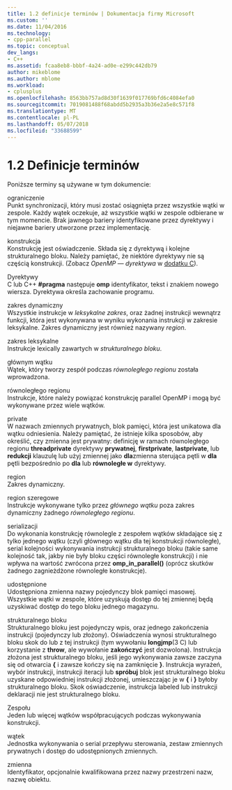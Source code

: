 ```yaml
---
title: 1.2 definicje terminów | Dokumentacja firmy Microsoft
ms.custom: ''
ms.date: 11/04/2016
ms.technology:
- cpp-parallel
ms.topic: conceptual
dev_langs:
- C++
ms.assetid: fcaa8eb8-bbbf-4a24-ad0e-e299c442db79
author: mikeblome
ms.author: mblome
ms.workload:
- cplusplus
ms.openlocfilehash: 8563bb757ad8d30f1639f017769bfd6c4084efa0
ms.sourcegitcommit: 7019081488f68abdd5b2935a3b36e2a5e8c571f8
ms.translationtype: MT
ms.contentlocale: pl-PL
ms.lasthandoff: 05/07/2018
ms.locfileid: "33688599"
---
```

# <a name="12-definition-of-terms"></a>1.2 Definicje terminów
Poniższe terminy są używane w tym dokumencie:  
  
 ograniczenie  
 Punkt synchronizacji, który musi zostać osiągnięta przez wszystkie wątki w zespole.  Każdy wątek oczekuje, aż wszystkie wątki w zespole odbierane w tym momencie. Brak jawnego bariery identyfikowane przez dyrektywy i niejawne bariery utworzone przez implementację.  
  
 konstrukcja  
 Konstrukcję jest oświadczenie. Składa się z dyrektywą i kolejne strukturalnego bloku. Należy pamiętać, że niektóre dyrektywy nie są częścią konstrukcji. (Zobacz *OpenMP — dyrektywa* w [dodatku C](../../parallel/openmp/c-openmp-c-and-cpp-grammar.md)).  
  
 Dyrektywy  
 C lub C++ **#pragma** następuje **omp** identyfikator, tekst i znakiem nowego wiersza. Dyrektywa określa zachowanie programu.  
  
 zakres dynamiczny  
 Wszystkie instrukcje w *leksykalne zakres*, oraz żadnej instrukcji wewnątrz funkcji, która jest wykonywana w wyniku wykonania instrukcji w zakresie leksykalne. Zakres dynamiczny jest również nazywany *region*.  
  
 zakres leksykalne  
 Instrukcje lexically zawartych w *strukturalnego bloku*.  
  
 głównym wątku  
 Wątek, który tworzy zespół podczas *równoległego regionu* została wprowadzona.  
  
 równoległego regionu  
 Instrukcje, które należy powiązać konstrukcję parallel OpenMP i mogą być wykonywane przez wiele wątków.  
  
 private  
 W nazwach zmiennych prywatnych, blok pamięci, która jest unikatowa dla wątku odniesienia. Należy pamiętać, że istnieje kilka sposobów, aby określić, czy zmienna jest prywatny: definicję w ramach równoległego regionu **threadprivate** dyrektywy **prywatnej**, **firstprivate**, **lastprivate**, lub **redukcji** klauzulę lub użyj zmiennej jako **dla**zmienna sterująca pętli w **dla** pętli bezpośrednio po **dla** lub **równoległe w** dyrektywy.  
  
 region  
 Zakres dynamiczny.  
  
 region szeregowe  
 Instrukcje wykonywane tylko przez *głównego wątku* poza zakres dynamiczny żadnego *równoległego regionu*.  
  
 serializacji  
 Do wykonania konstrukcję równolegle z zespołem wątków składające się z tylko jednego wątku (czyli głównego wątku dla tej konstrukcji równoległe), serial kolejności wykonywania instrukcji strukturalnego bloku (takie same kolejność tak, jakby nie były bloku części równoległe konstrukcji) i nie wpływa na wartość zwrócona przez **omp_in_parallel()** (oprócz skutków żadnego zagnieżdżone równoległe konstrukcje).  
  
 udostępnione  
 Udostępniona zmienna nazwy pojedynczy blok pamięci masowej. Wszystkie wątki w zespole, które uzyskują dostęp do tej zmiennej będą uzyskiwać dostęp do tego bloku jednego magazynu.  
  
 strukturalnego bloku  
 Strukturalnego bloku jest pojedynczy wpis, oraz jednego zakończenia instrukcji (pojedynczy lub złożony). Oświadczenia wynosi strukturalnego bloku skok do lub z tej instrukcji (tym wywołaniu **longjmp**(3 C) lub korzystanie z **throw**, ale wywołanie **zakończyć** jest dozwolona). Instrukcja złożona jest strukturalnego bloku, jeśli jego wykonywania zawsze zaczyna się od otwarcia **{** i zawsze kończy się na zamknięcie **}**. Instrukcja wyrażeń, wybór instrukcji, instrukcji iteracji lub **spróbuj** blok jest strukturalnego bloku uzyskane odpowiedniej instrukcji złożonej, umieszczając je w **{** i **}** byłoby strukturalnego bloku. Skok oświadczenie, instrukcja labeled lub instrukcji deklaracji nie jest strukturalnego bloku.  
  
 Zespołu  
 Jeden lub więcej wątków współpracujących podczas wykonywania konstrukcji.  
  
 wątek  
 Jednostka wykonywania o serial przepływu sterowania, zestaw zmiennych prywatnych i dostęp do udostępnionych zmiennych.  
  
 zmienna  
 Identyfikator, opcjonalnie kwalifikowana przez nazwy przestrzeni nazw, nazwę obiektu.